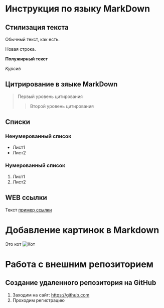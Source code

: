 # Инструкция по языку MarkDown

## Стилизация текста
Обычный текст, как есть.

Новая строка.

**Полужирный текст**

*Курсив*

## Цитрирование в зяыке MarkDown
> Первый уровень цитирования
>> Второй уровень цитирования

## Списки
### Ненумерованный список
* Лист1
* Лист2

### Нумерованный список
1. Лист1
2. Лист2

## WEB ссылки
Текст [пример ссылки](http.example.com "Всплывающая подсказка") 

# Добавление картинок в Markdown
Это кот 
![Кот](C:\Users\kseni\Desktop\lesson01\cat.jpg)

# Работа с внешним репозиторием
## Создание удаленного репозитория на GitHub
1. Заходим на сайт: https://github.com
2. Проходим регистрацию

